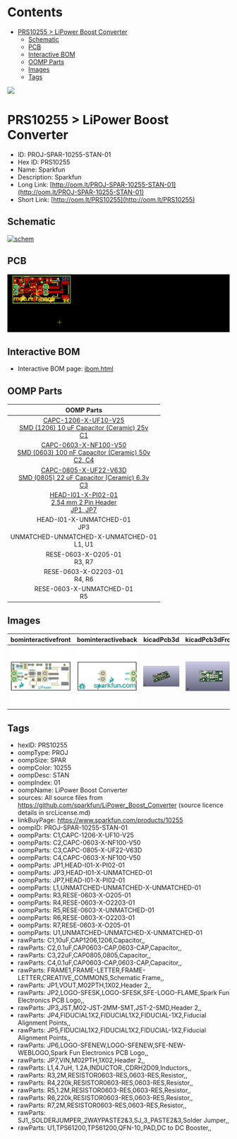 



Contents
========

* [PRS10255 > LiPower Boost Converter](#prs10255--lipower-boost-converter)
	* [Schematic](#schematic)
	* [PCB](#pcb)
	* [Interactive BOM](#interactive-bom)
	* [OOMP Parts](#oomp-parts)
	* [Images](#images)
	* [Tags](#tags)
  
![][im]
# PRS10255 > LiPower Boost Converter

- ID: PROJ-SPAR-10255-STAN-01
- Hex ID: PRS10255
- Name: Sparkfun
- Description: Sparkfun
- Long Link: [http://oom.lt/PROJ-SPAR-10255-STAN-01](http://oom.lt/PROJ-SPAR-10255-STAN-01)
- Short Link: [http://oom.lt/PRS10255](http://oom.lt/PRS10255)

## Schematic
  
[![schem](eagleSchemImage.png)](eagleSchemImage.png)
## PCB
  
[![pcb](eagleImage.png)](eagleImage.png)
## Interactive BOM

- Interactive BOM page: [ibom.html](https://htmlpreview.github.io/?https://github.com/oomlout/oomlout_OOMP_projects/blob/main/PROJ-SPAR-10255-STAN-01/kicad/bom/ibom.html)

## OOMP Parts
  

|OOMP Parts|
| :---: |
|[CAPC-1206-X-UF10-V25<br> SMD (1206) 10 uF Capacitor (Ceramic) 25v<br> C1](https://github.com/oomlout/oomlout_OOMP_parts/tree/main/CAPC-1206-X-UF10-V25/)|
|[CAPC-0603-X-NF100-V50<br> SMD (0603) 100 nF Capacitor (Ceramic) 50v<br> C2, C4](https://github.com/oomlout/oomlout_OOMP_parts/tree/main/CAPC-0603-X-NF100-V50/)|
|[CAPC-0805-X-UF22-V63D<br> SMD (0805) 22 uF Capacitor (Ceramic) 6.3v<br> C3](https://github.com/oomlout/oomlout_OOMP_parts/tree/main/CAPC-0805-X-UF22-V63D/)|
|[HEAD-I01-X-PI02-01<br> 2.54 mm 2 Pin Header<br> JP1, JP7](https://github.com/oomlout/oomlout_OOMP_parts/tree/main/HEAD-I01-X-PI02-01/)|
|HEAD-I01-X-UNMATCHED-01<BR>JP3|
|UNMATCHED-UNMATCHED-X-UNMATCHED-01<BR>L1, U1|
|RESE-0603-X-O205-01<BR>R3, R7|
|RESE-0603-X-O2203-01<BR>R4, R6|
|RESE-0603-X-UNMATCHED-01<BR>R5|

## Images
  
  

|bominteractivefront|bominteractiveback|kicadPcb3d|kicadPcb3dFront|kicadPcb3dBack|eagleImage|eagleSchemImage|
| :---: | :---: | :---: | :---: | :---: | :---: | :---: |
|[![bominteractivefront](bomFront_140.png)](bomFront.png)|[![bominteractiveback](bomBack_140.png)](bomBack.png)|[![kicadPcb3d](kicadPcb3d_140.png)](kicadPcb3d.png)|[![kicadPcb3dFront](kicadPcb3dFront_140.png)](kicadPcb3dFront.png)|[![kicadPcb3dBack](kicadPcb3dBack_140.png)](kicadPcb3dBack.png)|[![eagleImage](eagleImage_140.png)](eagleImage.png)|[![eagleSchemImage](eagleSchemImage_140.png)](eagleSchemImage.png)|

## Tags

- hexID: PRS10255
- oompType: PROJ
- oompSize: SPAR
- oompColor: 10255
- oompDesc: STAN
- oompIndex: 01
- oompName: LiPower Boost Converter
- sources: All source files from https://github.com/sparkfun/LiPower_Boost_Converter (source licence details in srcLicense.md)
- linkBuyPage: https://www.sparkfun.com/products/10255
- oompID: PROJ-SPAR-10255-STAN-01
- oompParts: C1,CAPC-1206-X-UF10-V25
- oompParts: C2,CAPC-0603-X-NF100-V50
- oompParts: C3,CAPC-0805-X-UF22-V63D
- oompParts: C4,CAPC-0603-X-NF100-V50
- oompParts: JP1,HEAD-I01-X-PI02-01
- oompParts: JP3,HEAD-I01-X-UNMATCHED-01
- oompParts: JP7,HEAD-I01-X-PI02-01
- oompParts: L1,UNMATCHED-UNMATCHED-X-UNMATCHED-01
- oompParts: R3,RESE-0603-X-O205-01
- oompParts: R4,RESE-0603-X-O2203-01
- oompParts: R5,RESE-0603-X-UNMATCHED-01
- oompParts: R6,RESE-0603-X-O2203-01
- oompParts: R7,RESE-0603-X-O205-01
- oompParts: U1,UNMATCHED-UNMATCHED-X-UNMATCHED-01
- rawParts: C1,10uF,CAP1206,1206,Capacitor,,
- rawParts: C2,0.1uF,CAP0603-CAP,0603-CAP,Capacitor,,
- rawParts: C3,22uF,CAP0805,0805,Capacitor,,
- rawParts: C4,0.1uF,CAP0603-CAP,0603-CAP,Capacitor,,
- rawParts: FRAME1,FRAME-LETTER,FRAME-LETTER,CREATIVE_COMMONS,Schematic Frame,,
- rawParts: JP1,VOUT,M02PTH,1X02,Header 2,,
- rawParts: JP2,LOGO-SFESK,LOGO-SFESK,SFE-LOGO-FLAME,Spark Fun Electronics PCB Logo,,
- rawParts: JP3,JST,M02-JST-2MM-SMT,JST-2-SMD,Header 2,,
- rawParts: JP4,FIDUCIAL1X2,FIDUCIAL1X2,FIDUCIAL-1X2,Fiducial Alignment Points,,
- rawParts: JP5,FIDUCIAL1X2,FIDUCIAL1X2,FIDUCIAL-1X2,Fiducial Alignment Points,,
- rawParts: JP6,LOGO-SFENEW,LOGO-SFENEW,SFE-NEW-WEBLOGO,Spark Fun Electronics PCB Logo,,
- rawParts: JP7,VIN,M02PTH,1X02,Header 2,,
- rawParts: L1,4.7uH, 1.2A,INDUCTOR.,CDRH2D09,Inductors,,
- rawParts: R3,2M,RESISTOR0603-RES,0603-RES,Resistor,,
- rawParts: R4,220k,RESISTOR0603-RES,0603-RES,Resistor,,
- rawParts: R5,1.2M,RESISTOR0603-RES,0603-RES,Resistor,,
- rawParts: R6,220k,RESISTOR0603-RES,0603-RES,Resistor,,
- rawParts: R7,2M,RESISTOR0603-RES,0603-RES,Resistor,,
- rawParts: SJ1,,SOLDERJUMPER_2WAYPASTE2&3,SJ_3_PASTE2&3,Solder Jumper,,
- rawParts: U1,TPS61200,TPS61200,QFN-10_PAD,DC to DC Booster,,



[im]: kicadPcb3d_450.png
